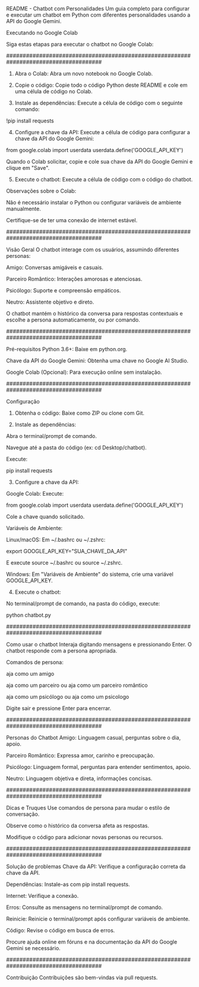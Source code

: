 README - Chatbot com Personalidades
Um guia completo para configurar e executar um chatbot em Python com diferentes personalidades usando a API do Google Gemini.

Executando no Google Colab

Siga estas etapas para executar o chatbot no Google Colab:

#####################################################################################

1. Abra o Colab: Abra um novo notebook no Google Colab.

2. Copie o código: Copie todo o código Python deste README e cole em uma célula de código no Colab.

3. Instale as dependências: Execute a célula de código com o seguinte comando:

!pip install requests

4. Configure a chave da API: Execute a célula de código para configurar a chave da API do Google Gemini:

from google.colab import userdata
userdata.define('GOOGLE_API_KEY')

Quando o Colab solicitar, copie e cole sua chave da API do Google Gemini e clique em "Save".

5. Execute o chatbot: Execute a célula de código com o código do chatbot.

Observações sobre o Colab:

Não é necessário instalar o Python ou configurar variáveis de ambiente manualmente.

Certifique-se de ter uma conexão de internet estável.

#####################################################################################

Visão Geral
O chatbot interage com os usuários, assumindo diferentes personas:

Amigo: Conversas amigáveis e casuais.

Parceiro Romântico: Interações amorosas e atenciosas.

Psicólogo: Suporte e compreensão empáticos.

Neutro: Assistente objetivo e direto.

O chatbot mantém o histórico da conversa para respostas contextuais e escolhe a persona automaticamente, ou por comando.

#####################################################################################

Pré-requisitos
Python 3.6+: Baixe em python.org.

Chave da API do Google Gemini: Obtenha uma chave no Google AI Studio.

Google Colab (Opcional): Para execução online sem instalação.

#####################################################################################

Configuração
1. Obtenha o código: Baixe como ZIP ou clone com Git.

2. Instale as dependências:

Abra o terminal/prompt de comando.

Navegue até a pasta do código (ex: cd Desktop/chatbot).

Execute:

pip install requests

3. Configure a chave da API:

Google Colab: Execute:

from google.colab import userdata
userdata.define('GOOGLE_API_KEY')

Cole a chave quando solicitado.

Variáveis de Ambiente:

Linux/macOS: Em ~/.bashrc ou ~/.zshrc:

export GOOGLE_API_KEY="SUA_CHAVE_DA_API"

E execute source ~/.bashrc ou source ~/.zshrc.

Windows: Em "Variáveis de Ambiente" do sistema, crie uma variável GOOGLE_API_KEY.

4. Execute o chatbot:

No terminal/prompt de comando, na pasta do código, execute:

python chatbot.py

#####################################################################################

Como usar o chatbot
Interaja digitando mensagens e pressionando Enter. O chatbot responde com a persona apropriada.

Comandos de persona:

aja como um amigo

aja como um parceiro ou aja como um parceiro romântico

aja como um psicólogo ou aja como um psicologo

Digite sair e pressione Enter para encerrar.

#####################################################################################

Personas do Chatbot
Amigo: Linguagem casual, perguntas sobre o dia, apoio.

Parceiro Romântico: Expressa amor, carinho e preocupação.

Psicólogo: Linguagem formal, perguntas para entender sentimentos, apoio.

Neutro: Linguagem objetiva e direta, informações concisas.

#####################################################################################

Dicas e Truques
Use comandos de persona para mudar o estilo de conversação.

Observe como o histórico da conversa afeta as respostas.

Modifique o código para adicionar novas personas ou recursos.

#####################################################################################

Solução de problemas
Chave da API: Verifique a configuração correta da chave da API.

Dependências: Instale-as com pip install requests.

Internet: Verifique a conexão.

Erros: Consulte as mensagens no terminal/prompt de comando.

Reinicie: Reinicie o terminal/prompt após configurar variáveis de ambiente.

Código: Revise o código em busca de erros.

Procure ajuda online em fóruns e na documentação da API do Google Gemini se necessário.

#####################################################################################

Contribuição
Contribuições são bem-vindas via pull requests.
